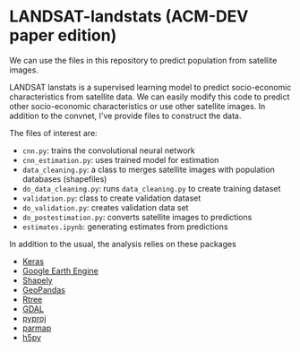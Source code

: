 # LANDSAT-landstats (ACM-DEV paper edition)

We can use the files in this repository to predict population from
satellite images.

LANDSAT lanstats is a supervised learning model to predict
socio-economic characteristics from satellite data. We can easily
modify this code to predict other socio-economic characteristics or use
other satellite images. In addition to the convnet, I've provide files to
construct the data.

The files of interest are:
 - `cnn.py`: trains the convolutional neural network
 - `cnn_estimation.py`: uses trained model for estimation
 - `data_cleaning.py`: a class to merges satellite images with population
   databases (shapefiles)
 - `do_data_cleaning.py`: runs `data_cleaning.py` to create training dataset
 - `validation.py`: class to create validation dataset
 - `do_validation.py`: creates validation data set
 - `do_postestimation.py`: converts satellite images to predictions 
 - `estimates.ipynb`: generating estimates from predictions 
 
In addition to the usual, the analysis relies on these packages 

- [Keras](http://www.keras.io)
- [Google Earth Engine](https://developers.google.com/earth-engine/)
- [Shapely](http://www.toblerity.org/shapely/manual.html)
- [GeoPandas](http://www.geopandas.org/user.html)
- [Rtree](http://toblerity.org/rtree)
- [GDAL](https://pypi.python.org/pypi/GDAL/)
- [pyproj](https://github.com/jswhit/pyproj)
- [parmap](https://parmap.readthedocs.org)
- [h5py](http://www.h5py.org)


